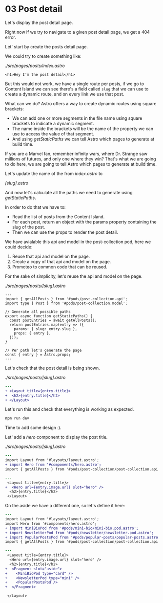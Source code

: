 # 03 Post detail

Let's display the post detail page.

Right now if we try to navigate to a given post detail page, we get a 404 error.

Let' start by create the posts detail page.

We could try to create something like:

_./src/pages/posts/index.astro_

```astro
<h1>Hey I'm the post detail</h1>
```

But this would not work, we have a single route per posts, if we go to Content Island we can see there's a field called `slug` that we can use to create a dynamic route, and on every link we use that post.

What can we do? Astro offers a way to create dynamic routes using square brackets:

- We can add one or more segments in the file name using square brackets to indicate a dynamic segment.
- The name inside the brackets will be the name of the property we can use to access the value of that segment.
- And using _getStaticPaths_ we can tell Astro which pages to generate at build time.

If you are a Marvel fan, remember infinity wars, where Dr. Strange saw millions of futures, and only one where they win? That's what we are going to do here, we are going to tell Astro which pages to generate at build time.

Let's update the name of the from _index.astro_ to

_[slug].astro_

And now let's calculate all the paths we need to generate using _getStaticPaths_.

In order to do that we have to:

- Read the list of posts from the Content Island.
- For each post, return an object with the params property containing the slug of the post.
- Then we can use the props to render the post detail.

We have avialable this api and model in the post-collection pod, here we could decide:

1. Reuse that api and model on the page.
2. Create a copy of that api and model on the page.
3. Promoteo to common code that can be reused.

For the sake of simplicity, let's reuse the api and model on the page.

_./src/pages/posts/[slug].astro_

```astro
---
import { getAllPosts } from '#pods/post-collection.api';
import type { Post } from '#pods/post-collection.model';

// Generate all possible paths
export async function getStaticPaths() {
  const postEntries = await getAllPosts();
  return postEntries.map(entry => ({
    params: { slug: entry.slug },
    props: { entry },
  }));
}

// Per path let's generate the page
const { entry } = Astro.props;
---
```

Let's check that the post detail is being shown.

_./src/pages/posts/[slug].astro_

```diff
---
+ <Layout title={entry.title}>
+  <h2>{entry.title}</h2>
+ </Layout>
```

Let's run this and check that everything is working as expected.

```bash
npm run dev
```

Time to add some design :).

Let' add a _hero_ component to display the post title.

_./src/pages/posts/[slug].astro_

```diff
---
import Layout from '#layouts/layout.astro';
+ import Hero from '#components/hero.astro';
import { getAllPosts } from '#pods/post-collection/post-collection.api';
```

```diff
---
 <Layout title={entry.title}>
+  <Hero url={entry.image.url} slot="hero" />
  <h2>{entry.title}</h2>
 </Layout>
```

On the aside we have a different one, so let's define it here:

```diff
---
import Layout from '#layouts/layout.astro';
import Hero from '#components/hero.astro';
+ import MiniBioPod from '#pods/mini-bio/mini-bio.pod.astro';
+ import NewsletterPod from '#pods/newsletter/newsletter.pod.astro';
+ import PopularPostsPod from '#pods/popular-posts/popular-posts.astro';
import { getAllPosts } from '#pods/post-collection/post-collection.api';
```

```diff
---
 <Layout title={entry.title}>
  <Hero url={entry.image.url} slot="hero" />
  <h2>{entry.title}</h2>
+  <Fragment slot="aside">
+    <MiniBioPod type="card" />
+    <NewsletterPod type="mini" />
+    <PopularPostsPod />
+  </Fragment>

 </Layout>
```
